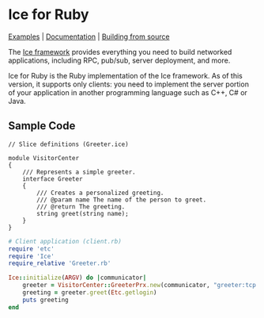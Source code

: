 # Ice for Ruby

[Examples] | [Documentation] | [Building from source]

The [Ice framework] provides everything you need to build networked applications,
including RPC, pub/sub, server deployment, and more.

Ice for Ruby is the Ruby implementation of the Ice framework. As of this version, it
supports only clients: you need to implement the server portion of your application in
another programming language such as C++, C# or Java.

## Sample Code

```slice
// Slice definitions (Greeter.ice)

module VisitorCenter
{
    /// Represents a simple greeter.
    interface Greeter
    {
        /// Creates a personalized greeting.
        /// @param name The name of the person to greet.
        /// @return The greeting.
        string greet(string name);
    }
}
```

```ruby
# Client application (client.rb)
require 'etc'
require 'Ice'
require_relative 'Greeter.rb'

Ice::initialize(ARGV) do |communicator|
    greeter = VisitorCenter::GreeterPrx.new(communicator, "greeter:tcp -h hello.zeroc.com -p 4061")
    greeting = greeter.greet(Etc.getlogin)
    puts greeting
end
```

[Examples]: https://github.com/zeroc-ice/ice-demos/tree/main/ruby
[Documentation]: https://docs.zeroc.com/ice/latest/ruby/
[Building from source]: ./BUILDING.md
[Ice framework]: https://github.com/zeroc-ice/ice

